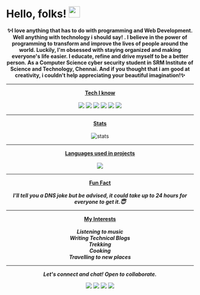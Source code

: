
<!--
**yadvi12/yadvi12** is a ✨ _special_ ✨ repository because its `README.md` (this file) appears on your GitHub profile.

Here are some ideas to get you started:

- 🔭 I’m currently working on ...
- 🌱 I’m currently learning ...
- 👯 I’m looking to collaborate on ...
- 🤔 I’m looking for help with ...
- 💬 Ask me about ...
- 📫 How to reach me: ...
- 😄 Pronouns: ...
- ⚡ Fun fact: ...
-->

# Hello, folks! <img src="https://raw.githubusercontent.com/MartinHeinz/MartinHeinz/master/wave.gif" width="30px">

<b><p align = "center">✨I love anything that has to do with programming and Web Development. Well anything with technology i should say! . I believe in the power of programming to transform and improve the lives of people around the world. Luckily, I'm obsessed with staying organized and making everyone's life easier. I educate, refine and drive myself to be a better person. As a Computer Science cyber security student in SRM Institute of Science and Technology, Chennai. And if you thought that i am good at creativity, i couldn't help appreciating your beautiful imagination!✨</p></b>






<hr>
<p align="center">
  <u><b>Tech I know</b></u><br /><br />
   
   <img src="https://img.shields.io/badge/OS-Linux-informational?style=flat&logo=Linux&logoColor=white&color=2bbc8a">
  <img src="https://img.shields.io/badge/Web Tech-Frontend and Backend-informational?style=flat&logo=CSS3&logoColor=white&color=2bbc8a">
  <img src="https://img.shields.io/badge/Language-C-informational?style=flat&logo=C&logoColor=white&color=2bbc8a">
  <img src="https://img.shields.io/badge/Language-Javascript-informational?style=flat&logo=JavaScript&logoColor=white&color=2bbc8a">
  <img src="https://img.shields.io/badge/Tech-Docker-informational?style=flat&logo=Docker&logoColor=white&color=2bbc8a">
  <img src="https://img.shields.io/badge/OS-RHEL 8-informational?style=flat&logo="Red Hat"&logoColor=white&color=2bbc8a">
  
  </p>
<hr>
<p align="center">
  <u><b>Stats</b></u><br /><br />
  <img src="https://github-readme-stats.vercel.app/api?username=yadvi12&show_icons=true&theme=nord" alt="stats">
  </p>
  <hr>
  <p align="center">
  <u><b>Languages used in projects</b></u><br /><br />
  <img src="https://github-readme-stats.vercel.app/api/top-langs/?username=yadvi12&layout=compact)">
  </p>
  
<hr>
<p align="center">
  <u><b>Fun Fact</b></u><br /><br />
  <b><i>I’ll tell you a DNS joke but be advised, it could take up to 24 hours for everyone to get it.😇</i></b>
  </p>
<hr>
<p align="center">
  <u><b>My Interests</b></u><br /><br />
  <b><i>Listening to music</i></b><br />
  <b><i>Writing Technical Blogs</i></b><br />
  <b><i>Trekking</i></b><br />
  <b><i>Cooking</i></b><br />
  <b><i>Travelling to new places</i></b>
<hr>
<p align="center">
  <b><i>Let's connect and chat! Open to collaborate.</i></b>

  <p align="center">
    <a href="https://twitter.com/ivday21" alt="Twitter"><img src="https://raw.githubusercontent.com/jayehernandez/jayehernandez/3f5402efef9a0ae89211a6e04609558e862ca616/readme/twitter-fill.svg"></a>
    <a href="https://www.linkedin.com/in/yadvibhalla1210" alt="Linkedin"><img src="https://raw.githubusercontent.com/jayehernandez/jayehernandez/3f5402efef9a0ae89211a6e04609558e862ca616/readme/linkedin-fill.svg"></a>
    <a href="mailto:yadvibhalla2002@gmail.com" alt="Contact me"><img src="https://raw.githubusercontent.com/jayehernandez/jayehernandez/3f5402efef9a0ae89211a6e04609558e862ca616/readme/mail-fill.svg"></a>
    <a href="https://medium.com/@iivday21" alt="My site"><img src="https://raw.githubusercontent.com/jayehernandez/jayehernandez/3f5402efef9a0ae89211a6e04609558e862ca616/readme/external-link-line.svg"></a>
  </p>

 
</p>

